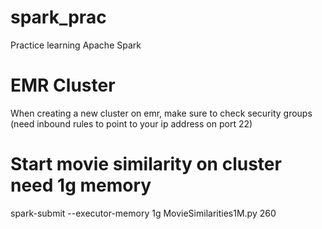 # spark_prac
Practice learning Apache Spark

# EMR Cluster

When creating a new cluster on emr, make sure to check security groups (need inbound rules to point to your ip address on port 22)

# Start movie similarity on cluster need 1g memory
spark-submit --executor-memory 1g MovieSimilarities1M.py 260

